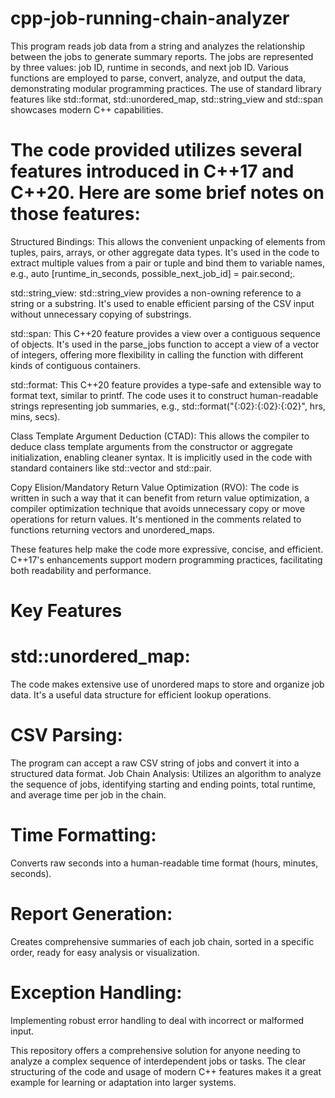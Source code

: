 # cpp-job-running-chain-analyzer
This program reads job data from a string and analyzes the relationship between the jobs to generate summary reports.
The jobs are represented by three values: job ID, runtime in seconds, and next job ID. Various functions are employed to parse, convert, analyze, and output the data, demonstrating modular programming practices. 
The use of standard library features like std::format, std::unordered_map, std::string_view and std::span showcases modern C++ capabilities.

# The code provided utilizes several features introduced in C++17 and C++20. Here are some brief notes on those features:

Structured Bindings: This allows the convenient unpacking of elements from tuples, pairs, arrays, or other aggregate data types. It's used in the code to extract multiple values from a pair or tuple and bind them to variable names, e.g., auto [runtime_in_seconds, possible_next_job_id] = pair.second;.

std::string_view: std::string_view provides a non-owning reference to a string or a substring. It's used to enable efficient parsing of the CSV input without unnecessary copying of substrings.

std::span: This C++20 feature provides a view over a contiguous sequence of objects. It's used in the parse_jobs function to accept a view of a vector of integers, offering more flexibility in calling the function with different kinds of contiguous containers.

std::format: This C++20 feature provides a type-safe and extensible way to format text, similar to printf. The code uses it to construct human-readable strings representing job summaries, e.g., std::format("{:02}:{:02}:{:02}", hrs, mins, secs).

Class Template Argument Deduction (CTAD): This allows the compiler to deduce class template arguments from the constructor or aggregate initialization, enabling cleaner syntax. It is implicitly used in the code with standard containers like std::vector and std::pair.

Copy Elision/Mandatory Return Value Optimization (RVO): The code is written in such a way that it can benefit from return value optimization, a compiler optimization technique that avoids unnecessary copy or move operations for return values. It's mentioned in the comments related to functions returning vectors and unordered_maps.

These features help make the code more expressive, concise, and efficient. C++17's enhancements support modern programming practices, facilitating both readability and performance.
# Key Features

# std::unordered_map:
The code makes extensive use of unordered maps to store and organize job data. It's a useful data structure for efficient lookup operations.

# CSV Parsing: 

The program can accept a raw CSV string of jobs and convert it into a structured data format.
Job Chain Analysis: Utilizes an algorithm to analyze the sequence of jobs, identifying starting and ending points, total runtime, and average time per job in the chain.

# Time Formatting: 
Converts raw seconds into a human-readable time format (hours, minutes, seconds).

# Report Generation: 
Creates comprehensive summaries of each job chain, sorted in a specific order, ready for easy analysis or visualization.

# Exception Handling: 
Implementing robust error handling to deal with incorrect or malformed input.

This repository offers a comprehensive solution for anyone needing to analyze a complex sequence of interdependent jobs or tasks. 
The clear structuring of the code and usage of modern C++ features makes it a great example for learning or adaptation into larger systems.
